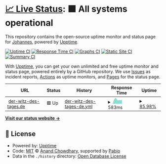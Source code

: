 # [📈 Live Status](https://JOMI195.github.io/der-witz-des-tages.de-upptime): <!--live status--> **🟩 All systems operational**

This repository contains the open-source uptime monitor and status page for [Johannes](https://JOMI195.github.io/der-witz-des-tages.de-upptime), powered by [Upptime](https://github.com/upptime/upptime).

[![Uptime CI](https://github.com/JOMI195/der-witz-des-tages.de-upptime/workflows/Uptime%20CI/badge.svg)](https://github.com/JOMI195/der-witz-des-tages.de-upptime/actions?query=workflow%3A%22Uptime+CI%22)
[![Response Time CI](https://github.com/JOMI195/der-witz-des-tages.de-upptime/workflows/Response%20Time%20CI/badge.svg)](https://github.com/JOMI195/der-witz-des-tages.de-upptime/actions?query=workflow%3A%22Response+Time+CI%22)
[![Graphs CI](https://github.com/JOMI195/der-witz-des-tages.de-upptime/workflows/Graphs%20CI/badge.svg)](https://github.com/JOMI195/der-witz-des-tages.de-upptime/actions?query=workflow%3A%22Graphs+CI%22)
[![Static Site CI](https://github.com/JOMI195/der-witz-des-tages.de-upptime/workflows/Static%20Site%20CI/badge.svg)](https://github.com/JOMI195/der-witz-des-tages.de-upptime/actions?query=workflow%3A%22Static+Site+CI%22)
[![Summary CI](https://github.com/JOMI195/der-witz-des-tages.de-upptime/workflows/Summary%20CI/badge.svg)](https://github.com/JOMI195/der-witz-des-tages.de-upptime/actions?query=workflow%3A%22Summary+CI%22)

With [Upptime](https://upptime.js.org), you can get your own unlimited and free uptime monitor and status page, powered entirely by a GitHub repository. We use [Issues](https://github.com/JOMI195/der-witz-des-tages.de-upptime/issues) as incident reports, [Actions](https://github.com/JOMI195/der-witz-des-tages.de-upptime/actions) as uptime monitors, and [Pages](https://JOMI195.github.io/der-witz-des-tages.de-upptime) for the status page.

<!--start: status pages-->
<!-- This summary is generated by Upptime (https://github.com/upptime/upptime) -->
<!-- Do not edit this manually, your changes will be overwritten -->
<!-- prettier-ignore -->
| URL | Status | History | Response Time | Uptime |
| --- | ------ | ------- | ------------- | ------ |
| <img alt="" src="https://icons.duckduckgo.com/ip3/der-witz-des-tages.de.ico" height="13"> [der-witz-des-tages.de](https://der-witz-des-tages.de) | 🟩 Up | [der-witz-des-tages-de.yml](https://github.com/JOMI195/der-witz-des-tages.de-upptime/commits/HEAD/history/der-witz-des-tages-de.yml) | <details><summary><img alt="Response time graph" src="./graphs/der-witz-des-tages-de/response-time-week.png" height="20"> 583ms</summary><br><a href="https://JOMI195.github.io/der-witz-des-tages.de-upptime/history/der-witz-des-tages-de"><img alt="Response time 586" src="https://img.shields.io/endpoint?url=https%3A%2F%2Fraw.githubusercontent.com%2FJOMI195%2Fder-witz-des-tages.de-upptime%2FHEAD%2Fapi%2Fder-witz-des-tages-de%2Fresponse-time.json"></a><br><a href="https://JOMI195.github.io/der-witz-des-tages.de-upptime/history/der-witz-des-tages-de"><img alt="24-hour response time 763" src="https://img.shields.io/endpoint?url=https%3A%2F%2Fraw.githubusercontent.com%2FJOMI195%2Fder-witz-des-tages.de-upptime%2FHEAD%2Fapi%2Fder-witz-des-tages-de%2Fresponse-time-day.json"></a><br><a href="https://JOMI195.github.io/der-witz-des-tages.de-upptime/history/der-witz-des-tages-de"><img alt="7-day response time 583" src="https://img.shields.io/endpoint?url=https%3A%2F%2Fraw.githubusercontent.com%2FJOMI195%2Fder-witz-des-tages.de-upptime%2FHEAD%2Fapi%2Fder-witz-des-tages-de%2Fresponse-time-week.json"></a><br><a href="https://JOMI195.github.io/der-witz-des-tages.de-upptime/history/der-witz-des-tages-de"><img alt="30-day response time 548" src="https://img.shields.io/endpoint?url=https%3A%2F%2Fraw.githubusercontent.com%2FJOMI195%2Fder-witz-des-tages.de-upptime%2FHEAD%2Fapi%2Fder-witz-des-tages-de%2Fresponse-time-month.json"></a><br><a href="https://JOMI195.github.io/der-witz-des-tages.de-upptime/history/der-witz-des-tages-de"><img alt="1-year response time 586" src="https://img.shields.io/endpoint?url=https%3A%2F%2Fraw.githubusercontent.com%2FJOMI195%2Fder-witz-des-tages.de-upptime%2FHEAD%2Fapi%2Fder-witz-des-tages-de%2Fresponse-time-year.json"></a></details> | <details><summary><a href="https://JOMI195.github.io/der-witz-des-tages.de-upptime/history/der-witz-des-tages-de">85.98%</a></summary><a href="https://JOMI195.github.io/der-witz-des-tages.de-upptime/history/der-witz-des-tages-de"><img alt="All-time uptime 98.93%" src="https://img.shields.io/endpoint?url=https%3A%2F%2Fraw.githubusercontent.com%2FJOMI195%2Fder-witz-des-tages.de-upptime%2FHEAD%2Fapi%2Fder-witz-des-tages-de%2Fuptime.json"></a><br><a href="https://JOMI195.github.io/der-witz-des-tages.de-upptime/history/der-witz-des-tages-de"><img alt="24-hour uptime 22.00%" src="https://img.shields.io/endpoint?url=https%3A%2F%2Fraw.githubusercontent.com%2FJOMI195%2Fder-witz-des-tages.de-upptime%2FHEAD%2Fapi%2Fder-witz-des-tages-de%2Fuptime-day.json"></a><br><a href="https://JOMI195.github.io/der-witz-des-tages.de-upptime/history/der-witz-des-tages-de"><img alt="7-day uptime 85.98%" src="https://img.shields.io/endpoint?url=https%3A%2F%2Fraw.githubusercontent.com%2FJOMI195%2Fder-witz-des-tages.de-upptime%2FHEAD%2Fapi%2Fder-witz-des-tages-de%2Fuptime-week.json"></a><br><a href="https://JOMI195.github.io/der-witz-des-tages.de-upptime/history/der-witz-des-tages-de"><img alt="30-day uptime 96.60%" src="https://img.shields.io/endpoint?url=https%3A%2F%2Fraw.githubusercontent.com%2FJOMI195%2Fder-witz-des-tages.de-upptime%2FHEAD%2Fapi%2Fder-witz-des-tages-de%2Fuptime-month.json"></a><br><a href="https://JOMI195.github.io/der-witz-des-tages.de-upptime/history/der-witz-des-tages-de"><img alt="1-year uptime 98.93%" src="https://img.shields.io/endpoint?url=https%3A%2F%2Fraw.githubusercontent.com%2FJOMI195%2Fder-witz-des-tages.de-upptime%2FHEAD%2Fapi%2Fder-witz-des-tages-de%2Fuptime-year.json"></a></details>

<!--end: status pages-->

[**Visit our status website →**](https://JOMI195.github.io/der-witz-des-tages.de-upptime)

## 📄 License

- Powered by: [Upptime](https://github.com/upptime/upptime)
- Code: [MIT](./LICENSE) © [Anand Chowdhary](https://anandchowdhary.com), supported by [Pabio](https://pabio.com)
- Data in the `./history` directory: [Open Database License](https://opendatacommons.org/licenses/odbl/1-0/)
